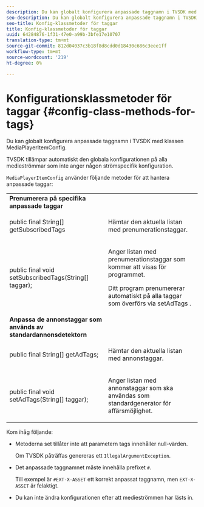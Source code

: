 ```yaml
---
description: Du kan globalt konfigurera anpassade taggnamn i TVSDK med klassen MediaPlayerItemConfig.
seo-description: Du kan globalt konfigurera anpassade taggnamn i TVSDK med klassen MediaPlayerItemConfig.
seo-title: Konfig-klassmetoder för taggar
title: Konfig-klassmetoder för taggar
uuid: 64284876-1f31-47e0-a99b-3bfe17e10707
translation-type: tm+mt
source-git-commit: 812d04037c3b18f8d8cdd0d18430c686c3eee1ff
workflow-type: tm+mt
source-wordcount: '219'
ht-degree: 0%

---
```



# Konfigurationsklassmetoder för taggar {#config-class-methods-for-tags}

Du kan globalt konfigurera anpassade taggnamn i TVSDK med klassen MediaPlayerItemConfig.

TVSDK tillämpar automatiskt den globala konfigurationen på alla medieströmmar som inte anger någon strömspecifik konfiguration.

`MediaPlayerItemConfig` använder följande metoder för att hantera anpassade taggar:

<table id="table_B37A6C75270D47BC99258F2884AD6905"> 
 <tbody> 
  <tr> 
   <td colname="col1"> <b>Prenumerera på specifika anpassade taggar</b> </td> 
   <td colname="col2"> </td> 
  </tr> 
  <tr> 
   <td colname="col1"> <span class="codeph"> public final String[] getSubscribedTags  </span> </td> 
   <td colname="col2"> <p>Hämtar den aktuella listan med prenumerationstaggar. </p> </td> 
  </tr> 
  <tr> 
   <td colname="col1"> <span class="codeph"> public final void setSubscribedTags(String[] taggar);  </span> </td> 
   <td colname="col2"> <p>Anger listan med prenumerationstaggar som kommer att visas för programmet. </p> <p>Ditt program prenumererar automatiskt på alla taggar som överförs via <span class="codeph"> setAdTags </span>. </p> </td> 
  </tr> 
  <tr> 
   <td colname="col1"> <b>Anpassa de annonstaggar som används av standardannonsdetektorn</b> </td> 
   <td colname="col2"> </td> 
  </tr> 
  <tr> 
   <td colname="col1"> <span class="codeph"> public final String[] getAdTags;  </span> </td> 
   <td colname="col2"> <p>Hämtar den aktuella listan med annonstaggar. </p> </td> 
  </tr> 
  <tr> 
   <td colname="col1"> <span class="codeph"> public final void setAdTags(String[] taggar);  </span> </td> 
   <td colname="col2"> <p>Anger listan med annonstaggar som ska användas som standardgenerator för affärsmöjlighet. </p> </td> 
  </tr> 
 </tbody> 
</table>

Kom ihåg följande:

* Metoderna set tillåter inte att parametern tags innehåller null-värden.

   Om TVSDK påträffas genereras ett `IllegalArgumentException`.
* Det anpassade taggnamnet måste innehålla prefixet `#`.

   Till exempel är `#EXT-X-ASSET` ett korrekt anpassat taggnamn, men `EXT-X-ASSET` är felaktigt.

* Du kan inte ändra konfigurationen efter att medieströmmen har lästs in.
